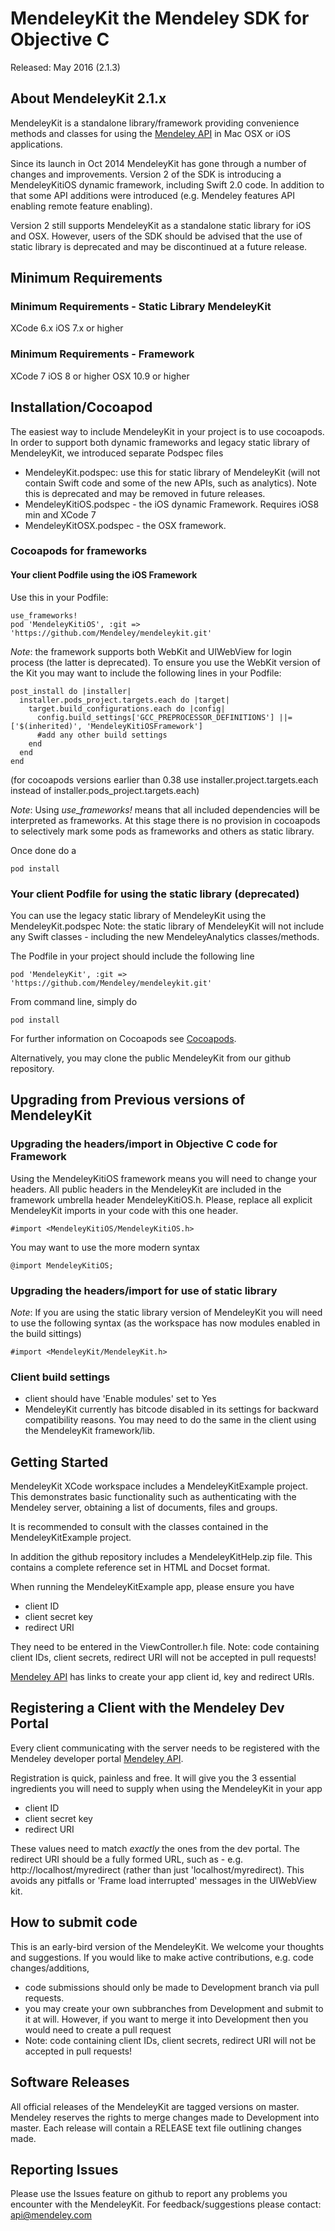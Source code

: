 # MendeleyKit the Mendeley SDK for Objective C #

Released: May 2016 (2.1.3)


## About MendeleyKit 2.1.x ##
MendeleyKit is a standalone library/framework providing convenience methods
and classes for using the [Mendeley API](http://dev.mendeley.com) in Mac OSX or
iOS applications.

Since its launch in Oct 2014 MendeleyKit has gone through a number of changes and improvements.
Version 2 of the SDK is introducing a MendeleyKitiOS dynamic framework, including Swift 2.0 code.
In addition to that some API additions were introduced (e.g. Mendeley features API enabling remote feature enabling).

Version 2 still supports MendeleyKit as a standalone static library for iOS and OSX. However, users of the SDK
should be advised that the use of static library is deprecated and may be discontinued at a future release.

## Minimum Requirements ##

### Minimum Requirements - Static Library MendeleyKit ###
XCode 6.x
iOS 7.x or higher

### Minimum Requirements - Framework ###
XCode 7
iOS 8 or higher
OSX 10.9 or higher

## Installation/Cocoapod ##
The easiest way to include MendeleyKit in your project is to use cocoapods. In order to support both
dynamic frameworks and legacy static library of MendeleyKit, we introduced separate Podspec files
- MendeleyKit.podspec: use this for static library of MendeleyKit (will not contain Swift code and some of the new APIs, such as analytics). Note this is deprecated and may be removed in future releases.
- MendeleyKitiOS.podspec - the iOS dynamic Framework. Requires iOS8 min and XCode 7
- MendeleyKitOSX.podspec - the OSX framework.

### Cocoapods for frameworks ###

#### Your client Podfile using the iOS Framework ####
Use this in your Podfile:
```
use_frameworks!
pod 'MendeleyKitiOS', :git => 'https://github.com/Mendeley/mendeleykit.git'
```

*Note*: the framework supports both WebKit and UIWebView for login process (the latter is deprecated). To ensure you use the WebKit version
of the Kit you may want to include the following lines in your Podfile:
```
post_install do |installer|
  installer.pods_project.targets.each do |target|
    target.build_configurations.each do |config|
      config.build_settings['GCC_PREPROCESSOR_DEFINITIONS'] ||= ['$(inherited)', 'MendeleyKitiOSFramework']
      #add any other build settings 
    end
  end
end
```
(for cocoapods versions earlier than 0.38 use installer.project.targets.each instead of installer.pods_project.targets.each)

*Note*: 
Using *use_frameworks!* means that all included dependencies will be interpreted as frameworks. At this stage there is no provision in cocoapods to selectively mark some pods as frameworks and others as static library.

Once done do a 
```
pod install
```


### Your client Podfile for using the static library (deprecated) ###
You can use the legacy static library of MendeleyKit using the MendeleyKit.podspec
Note: the static library of MendeleyKit will not include any Swift classes - including
the new MendeleyAnalytics classes/methods.

The Podfile in your project should include the following line

```
pod 'MendeleyKit', :git => 'https://github.com/Mendeley/mendeleykit.git'
```

From command line, simply do 
```
pod install
```

For further information on Cocoapods see [Cocoapods](http://cocoapods.org/).

Alternatively, you may clone the public MendeleyKit from our github repository.

## Upgrading from Previous versions of MendeleyKit ##

### Upgrading the headers/import in Objective C code for Framework ###
Using the MendeleyKitiOS framework means you will need to change your headers.
All public headers in the MendeleyKit are included in the framework umbrella header MendeleyKitiOS.h.
Please, replace all explicit MendeleyKit imports in your code with this one header.

```
#import <MendeleyKitiOS/MendeleyKitiOS.h>
```
You may want to use the more modern syntax
```
@import MendeleyKitiOS;
```
### Upgrading the headers/import for use of static library ###
*Note*: If you are using the static library version of MendeleyKit you will need to use the following syntax
(as the workspace has now modules enabled in the build sittings)

```
#import <MendeleyKit/MendeleyKit.h>
```

### Client build settings ###
- client should have 'Enable modules' set to Yes
- MendeleyKit currently has bitcode disabled in its settings for backward compatibility reasons. You may need to do the same in the client using the MendeleyKit framework/lib.


## Getting Started ##
MendeleyKit XCode workspace includes a MendeleyKitExample project. This demonstrates
basic functionality such as authenticating with the Mendeley server, 
obtaining a list of documents, files and groups.

It is recommended to consult with the classes contained in the MendeleyKitExample project.

In addition the github repository includes a MendeleyKitHelp.zip file. This contains
a complete reference set in HTML and Docset format.

When running the MendeleyKitExample app, please ensure you have
- client ID
- client secret key
- redirect URI 

They need to be entered in the ViewController.h file.
Note: code containing client IDs, client secrets, redirect URI will not be accepted in pull requests!

[Mendeley API](http://dev.mendeley.com) has links to create your app client id, key and redirect URIs.

## Registering a Client with the Mendeley Dev Portal ##
Every client communicating with the server needs to be registered with the Mendeley developer portal [Mendeley API](http://dev.mendeley.com).

Registration is quick, painless and free. It will give you the 3 essential ingredients you will need to supply when using the MendeleyKit in your app
- client ID
- client secret key
- redirect URI

These values need to match *exactly* the ones from the dev portal.
The redirect URI should be a fully formed URL, such as - e.g. http://localhost/myredirect (rather than just 'localhost/myredirect). This avoids any pitfalls or 'Frame load interrupted' messages in the UIWebView kit.


## How to submit code ##
This is an early-bird version of the MendeleyKit. We welcome your thoughts and suggestions. If you would like to make active contributions, e.g. code changes/additions,

- code submissions should only be made to Development branch via pull requests. 
- you may create your own subbranches from Development and submit to it at will. However, if you want to merge it into Development then you would need to create a pull request
- Note: code containing client IDs, client secrets, redirect URI will not be accepted in pull requests!


## Software Releases ##
All official releases of the MendeleyKit are tagged versions on master. Mendeley reserves the rights to merge changes made to Development into master.
Each release will contain a RELEASE text file outlining changes made.

## Reporting Issues ##
Please use the Issues feature on github to report any problems you encounter with the MendeleyKit. 
For feedback/suggestions please contact: api@mendeley.com


